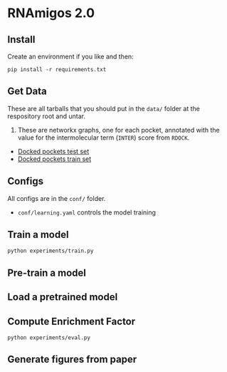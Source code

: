 # RNAmigos 2.0

## Install

Create an environment if you like and then:

`pip install -r requirements.txt`

## Get Data

These are all tarballs that you should put in the `data/` folder at the respository root and untar.

1. These are networkx graphs, one for each pocket, annotated with the value for the intermolecular term (`INTER`) score from `RDOCK`.

* [Docked pockets test set](https://drive.proton.me/urls/RSZ2V97TXG#z06rtSrHNGxU)
* [Docked pockets train set](https://drive.proton.me/urls/RSZ2V97TXG#z06rtSrHNGxU)


## Configs

All configs are in the `conf/` folder.

* `conf/learning.yaml` controls the model training

## Train a model

```
python experiments/train.py
```

## Pre-train a model

## Load a pretrained model

## Compute Enrichment Factor

```
python experiments/eval.py

```

## Generate figures from paper

